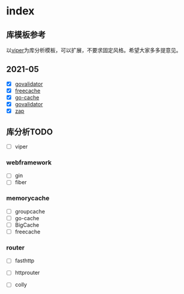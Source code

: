 
# index

## 库模板参考

以[viper](https://github.com/studygolang/go-collection/blob/main/go-lib/go-lib-template.md)为库分析模板，可以扩展，不要求固定风格。希望大家多多提意见。

## 2021-05

- [x] [govalidator](https://github.com/studygolang/go-collection/blob/main/go-lib/govalidator.md)
- [x] [freecache](https://github.com/studygolang/go-collection/blob/main/go-lib/freecache.md)
- [x] [go-cache](https://github.com/studygolang/go-collection/blob/main/go-lib/go-cache.md)
- [x] [govalidator](https://github.com/studygolang/go-collection/blob/main/go-lib/govalidator.md)
- [x] [zap](https://github.com/studygolang/go-collection/blob/main/go-lib/zap.md)
## 库分析TODO

- [ ] viper



### webframework
- [ ] gin
- [ ] fiber

### memorycache

- [ ] groupcache
- [ ] go-cache
- [ ] BigCache
- [ ] freecache

### router
- [ ] fasthttp
- [ ] httprouter

- [ ] colly
